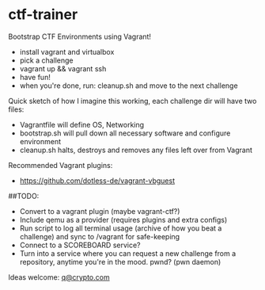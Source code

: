 # ctf-trainer
Bootstrap CTF Environments using Vagrant!

- install vagrant and virtualbox
- pick a challenge
- vagrant up && vagrant ssh
- have fun!
- when you're done, run: cleanup.sh and move to the next challenge 

Quick sketch of how I imagine this working, each challenge dir will have two files:
- Vagrantfile will define OS, Networking
- bootstrap.sh will pull down all necessary software and configure environment
- cleanup.sh halts, destroys and removes any files left over from Vagrant

Recommended Vagrant plugins:
- https://github.com/dotless-de/vagrant-vbguest

##TODO:
- Convert to a vagrant plugin (maybe vagrant-ctf?)
- Include qemu as a provider (requires plugins and extra configs) 
- Run script to log all terminal usage (archive of how you beat a challenge) and sync to /vagrant for safe-keeping
- Connect to a SCOREBOARD service?
- Turn into a service where you can request a new challenge from a repository, anytime you're in the mood. pwnd? (pwn daemon)

Ideas welcome: q@crypto.com
